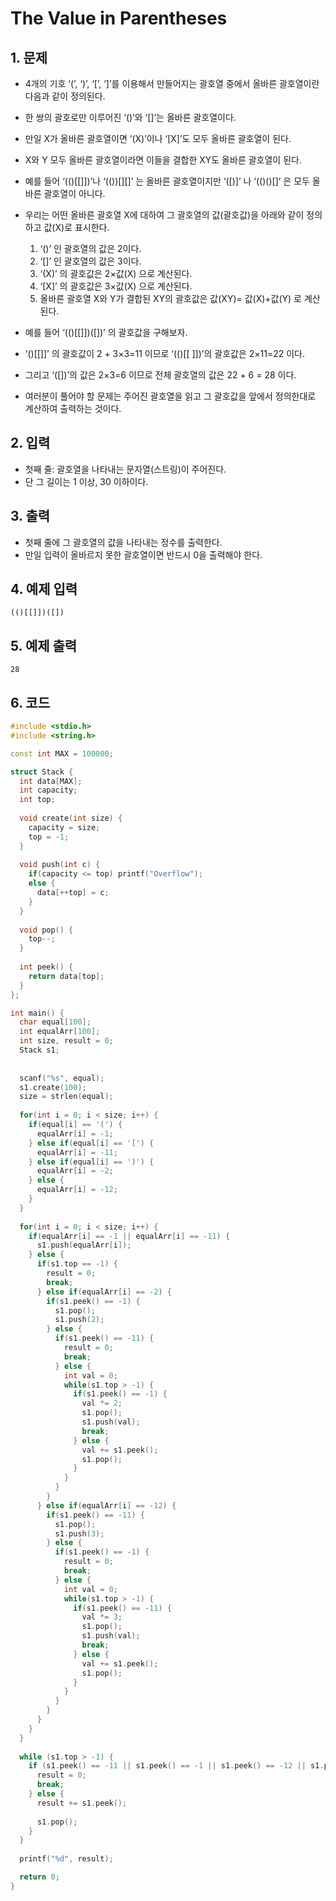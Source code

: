 # The Value in Parentheses #

## 1. 문제
- 4개의 기호 ‘(’, ‘)’, ‘[’, ‘]’를 이용해서 만들어지는 괄호열 중에서 올바른 괄호열이란 다음과 같이 정의된다.
- 한 쌍의 괄호로만 이루어진 ‘()’와 ‘[]’는 올바른 괄호열이다.
- 만일 X가 올바른 괄호열이면 ‘(X)’이나 ‘[X]’도 모두 올바른 괄호열이 된다.
- X와 Y 모두 올바른 괄호열이라면 이들을 결합한 XY도 올바른 괄호열이 된다.
- 예를 들어 ‘(()[[]])’나 ‘(())[][]’ 는 올바른 괄호열이지만 ‘([)]’ 나 ‘(()()[]’ 은 모두 올바른 괄호열이 아니다.
- 우리는 어떤 올바른 괄호열 X에 대하여 그 괄호열의 값(괄호값)을 아래와 같이 정의하고 값(X)로 표시한다.
  1. ‘()’ 인 괄호열의 값은 2이다.
  2. ‘[]’ 인 괄호열의 값은 3이다.
  3. ‘(X)’ 의 괄호값은 2×값(X) 으로 계산된다.
  4. ‘[X]’ 의 괄호값은 3×값(X) 으로 계산된다.
  5. 올바른 괄호열 X와 Y가 결합된 XY의 괄호값은 값(XY)= 값(X)+값(Y) 로 계산된다.

- 예를 들어 ‘(()[[]])([])’ 의 괄호값을 구해보자.
- ‘()[[]]’ 의 괄호값이 2 + 3×3=11 이므로 ‘(()[[ ]])’의 괄호값은 2×11=22 이다.
- 그리고 ‘([])’의 값은 2×3=6 이므로 전체 괄호열의 값은 22 + 6 = 28 이다.
- 여러분이 풀어야 할 문제는 주어진 괄호열을 읽고 그 괄호값을 앞에서 정의한대로 계산하여 출력하는 것이다.

## 2. 입력

- 첫째 줄: 괄호열을 나타내는 문자열(스트링)이 주어진다.
- 단 그 길이는 1 이상, 30 이하이다.  

## 3. 출력
- 첫째 줄에 그 괄호열의 값을 나타내는 정수를 출력한다.
- 만일 입력이 올바르지 못한 괄호열이면 반드시 0을 출력해야 한다.

## 4. 예제 입력
```
(()[[]])([])
```

## 5. 예제 출력
```
28
```

## 6. 코드

```c++
#include <stdio.h>
#include <string.h>

const int MAX = 100000;

struct Stack {
  int data[MAX];
  int capacity;
  int top;
  
  void create(int size) {
    capacity = size;
    top = -1;
  }
  
  void push(int c) {
    if(capacity <= top) printf("Overflow");
    else {
      data[++top] = c;
    }
  }
  
  void pop() {
    top--;
  }
  
  int peek() {
    return data[top]; 
  }
};

int main() {
  char equal[100];
  int equalArr[100];
  int size, result = 0;
  Stack s1;
  
  
  scanf("%s", equal);
  s1.create(100);
  size = strlen(equal);
  
  for(int i = 0; i < size; i++) {
    if(equal[i] == '(') {
      equalArr[i] = -1;
    } else if(equal[i] == '[') {
      equalArr[i] = -11;
    } else if(equal[i] == ')') {
      equalArr[i] = -2;
    } else {
      equalArr[i] = -12;
    }
  }
  
  for(int i = 0; i < size; i++) {
    if(equalArr[i] == -1 || equalArr[i] == -11) {
      s1.push(equalArr[i]);
    } else {
      if(s1.top == -1) {
        result = 0;
        break;
      } else if(equalArr[i] == -2) {
        if(s1.peek() == -1) {
          s1.pop();
          s1.push(2);
        } else {
          if(s1.peek() == -11) {
            result = 0;
            break;
          } else {
            int val = 0;
            while(s1.top > -1) {
              if(s1.peek() == -1) {
                val *= 2;
                s1.pop();
                s1.push(val);
                break;
              } else {
                val += s1.peek();
                s1.pop();
              }
            }
          }
        }
      } else if(equalArr[i] == -12) {
        if(s1.peek() == -11) {
          s1.pop();
          s1.push(3);
        } else {
          if(s1.peek() == -1) {
            result = 0;
            break;
          } else {
            int val = 0;
            while(s1.top > -1) {
              if(s1.peek() == -11) {
                val *= 3;
                s1.pop();
                s1.push(val);
                break;
              } else {
                val += s1.peek();
                s1.pop();
              }
            }
          }
        }
      }
    }
  }
  
  while (s1.top > -1) {
    if (s1.peek() == -11 || s1.peek() == -1 || s1.peek() == -12 || s1.peek() == -2) {
      result = 0;
      break;
    } else {
      result += s1.peek();
    
      s1.pop();
    }
  }
  
  printf("%d", result);

  return 0;
}
```
